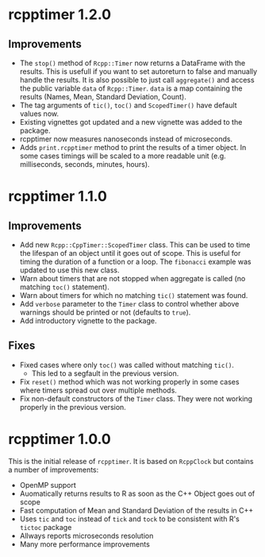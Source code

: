 rcpptimer 1.2.0
==============

## Improvements

* The `stop()` method of `Rcpp::Timer` now returns a DataFrame with the results. This is usefull if you want to set autoreturn to false and manually handle the results. It is also possible to just call `aggregate()` and access the public variable `data` of `Rcpp::Timer`. `data` is a map containing the results (Names, Mean, Standard Deviation, Count). 
* The tag arguments of `tic()`, `toc()` and `ScopedTimer()` have default values now.
* Existing vignettes got updated and a new vignette was added to the package.
* rcpptimer now measures nanoseconds instead of microseconds.
* Adds `print.rcpptimer` method to print the results of a timer object. In some cases timings will be scaled to a more readable unit (e.g. milliseconds, seconds, minutes, hours).

rcpptimer 1.1.0
==============

## Improvements

* Add new `Rcpp::CppTimer::ScopedTimer` class. This can be used to time the lifespan of an object until it goes out of scope. This is useful for timing the duration of a function or a loop. The `fibonacci` example was updated to use this new class.
* Warn about timers that are not stopped when aggregate is called (no matching `toc()` statement).
* Warn about timers for which no matching `tic()` statement was found.
* Add `verbose` parameter to the `Timer` class to control whether above warnings should be printed or not (defaults to `true`).
* Add introductory vignette to the package.

## Fixes

* Fixed cases where only `toc()` was called without matching `tic()`.
  * This led to a segfault in the previous version. 
* Fix `reset()` method which was not working properly in some cases where timers spread out over multiple methods.
* Fix non-default constructors of the `Timer` class. They were not working properly in the previous version.

rcpptimer 1.0.0
==============

This is the initial release of `rcpptimer`. It is based on `RcppClock` but contains a number of improvements:

* OpenMP support
* Auomatically returns results to R as soon as the C++ Object goes out of scope
* Fast computation of Mean and Standard Deviation of the results in C++
* Uses `tic` and `toc` instead of `tick` and `tock` to be consistent with R's `tictoc` package
* Allways reports microseconds resolution
* Many more performance improvements
